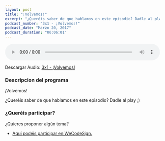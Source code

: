 ```yaml
---
layout: post
title: "¡Volvemos!"
excerpt: "¿Queréis saber de que hablamos en este episodio? Dadle al play ;)"
podcast_number: "3x1 - ¡Volvemos!"
podcast_date: "Marzo 20, 2017"
podcast_duration: "00:06:01"
---
```


<audio src="https://archive.org/download/WCD3x1/WCD%203x1.mp3" preload="auto" controls style="width: 100%;">
  <p>Tu navegador no implementa el elemento audio</p>
</audio>

<p>Descargar Audio: <a href="https://archive.org/download/WCD3x1/WCD%203x1.mp3" title="Botón derecho del ratón, luego guardar enlace como...">3x1 - ¡Volvemos!</a></p>

<h3 class="post-title  post-heading">Descripcion del programa</h3>

¡Volvemos!

¿Queréis saber de que hablamos en este episodio? Dadle al play ;)

<h3 class="post-title  post-heading">¿Queréis participar?</h3>

<p>¿Quieres proponer algún tema?</p>

<ul>
  <li class="recomendacion"><a href="https://github.com/WeCodeSign/nuevos-episodios-e-invitades">Aquí podéis participar en WeCodeSign.</a></li>
</ul>
